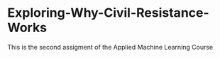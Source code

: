 # Exploring-Why-Civil-Resistance-Works
This is the second assigment of the Applied Machine Learning Course
